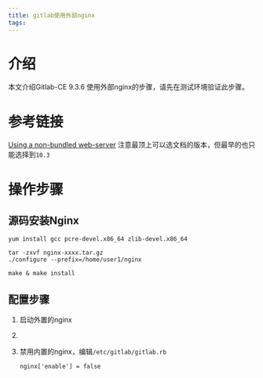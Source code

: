 ```yaml
---
title: gitlab使用外部nginx
tags:
---
```






# 介绍

本文介绍Gitlab-CE 9.3.6 使用外部nginx的步骤，请先在测试环境验证此步骤。

# 参考链接

[Using a non-bundled web-server](https://docs.gitlab.com/omnibus/settings/nginx.html#using-a-non-bundled-web-server) 注意最顶上可以选文档的版本，但最早的也只能选择到`10.3`



# 操作步骤

## 源码安装Nginx

```
yum install gcc pcre-devel.x86_64 zlib-devel.x86_64

tar -zxvf nginx-xxxx.tar.gz
./configure --prefix=/home/user1/nginx

make & make install
```



## 配置步骤

1. 启动外置的nginx

2. 

3. 禁用内置的nginx，编辑`/etc/gitlab/gitlab.rb`

   ```
   nginx['enable'] = false
   ```

   

